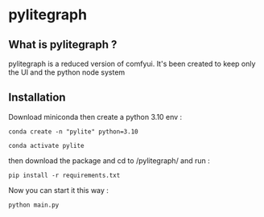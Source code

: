 # pylitegraph

## What is pylitegraph ?

pylitegraph is a reduced version of comfyui. It's been created to keep only the UI and the python node system


## Installation

Download miniconda then create a python 3.10 env :

```conda create -n "pylite" python=3.10```

```conda activate pylite``` 

then download the package and cd to /pylitegraph/ and run :

```pip install -r requirements.txt```

Now you can start it this way :

```python main.py``` 
